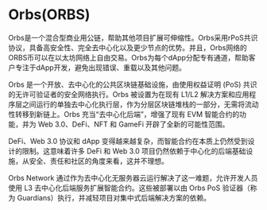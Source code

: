 # 

# Orbs(ORBS)

Orbs是一个混合型商业用公链，帮助其他项目扩展可伸缩性。Orbs采用rPoS共识协议，具备高安全性、完全去中心化以及更少节点的优势。并且，Orbs网络的ORBS币可以在以太坊网络上自由交易。Orbs为每个dApp分配专有通道，帮助客户专注于dApp开发，避免出现错误、重载以及其他问题。

Orbs 是一个开放、去中心化的公共区块链基础设施，由使用权益证明 (PoS) 共识的无许可验证者的安全网络执行。Orbs 被设置为在现有 L1/L2 解决方案和应用程序层之间运行的单独去中心化执行层，作为分层区块链堆栈的一部分，无需将流动性转移到新链上。Orbs 充当“去中心化后端”，增强了现有 EVM 智能合约的功能，并为 Web 3.0、DeFi、NFT 和 GameFi 开辟了全新的可能性范围。

DeFi、Web 3.0 协议和 dApp 变得越来越复杂，而智能合约在本质上仍然受到设计的限制。这意味着许多 DeFi 和 Web 3.0 项目仍然依赖于中心化的后端基础设施，从安全、责任和社区的角度来看，这并不理想。

Orbs Network 通过作为去中心化无服务器云运行解决了这一难题，允许开发人员使用 L3 去中心化后端服务扩展智能合约。这些被部署以由 Orbs PoS 验证器（称为 Guardians）执行，并减轻项目对集中式后端解决方案的依赖。

